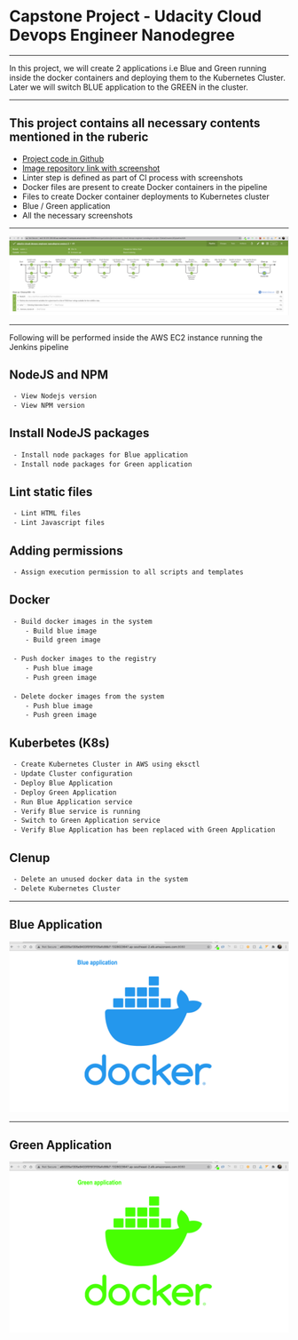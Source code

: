 # Capstone Project - Udacity Cloud Devops Engineer Nanodegree

<hr />

In this project, we will create 2 applications i.e Blue and Green running inside the docker containers and deploying them to the Kubernetes Cluster. Later we will switch BLUE application to the GREEN in the cluster.

<hr />

## This project contains all necessary contents mentioned in the ruberic

+ [Project code in Github](https://github.com/hafeez-syed/udacity-cloud-devops-engineer-nanodegree-project-5)
+ [Image repository link with screenshot](https://hub.docker.com/search?q=feeziman007&type=image)
+ Linter step is defined as part of CI process with screenshots
+ Docker files are present to create Docker containers in the pipeline
+ Files to create Docker container deployments to Kubernetes cluster
+ Blue / Green application
+ All the necessary screenshots

<hr />

![](https://github.com/hafeez-syed/udacity-cloud-devops-engineer-nanodegree-project-5/blob/master/screenshots/jenkins-pipeline.png)

<hr />

Following will be performed inside the AWS EC2 instance running the Jenkins pipeline

## NodeJS and NPM

```bash
 - View Nodejs version
 - View NPM version
```

## Install NodeJS packages

```bash
 - Install node packages for Blue application
 - Install node packages for Green application
```

## Lint static files

```bash
 - Lint HTML files
 - Lint Javascript files
```

## Adding permissions

```bash
 - Assign execution permission to all scripts and templates
```

## Docker

```bash
 - Build docker images in the system
    - Build blue image
    - Build green image

 - Push docker images to the registry
    - Push blue image
    - Push green image

 - Delete docker images from the system
    - Push blue image
    - Push green image
```

## Kuberbetes (K8s)

```bash
 - Create Kubernetes Cluster in AWS using eksctl
 - Update Cluster configuration
 - Deploy Blue Application
 - Deploy Green Application
 - Run Blue Application service
 - Verify Blue service is running
 - Switch to Green Application service
 - Verify Blue Application has been replaced with Green Application
```

## Clenup

```bash
 - Delete an unused docker data in the system
 - Delete Kubernetes Cluster
```

<hr />

## Blue Application

![](https://github.com/hafeez-syed/udacity-cloud-devops-engineer-nanodegree-project-5/blob/master/screenshots/7-Blue-Green-Apps/1.png)

<hr />

## Green Application

![](https://github.com/hafeez-syed/udacity-cloud-devops-engineer-nanodegree-project-5/blob/master/screenshots/7-Blue-Green-Apps/2.png)
